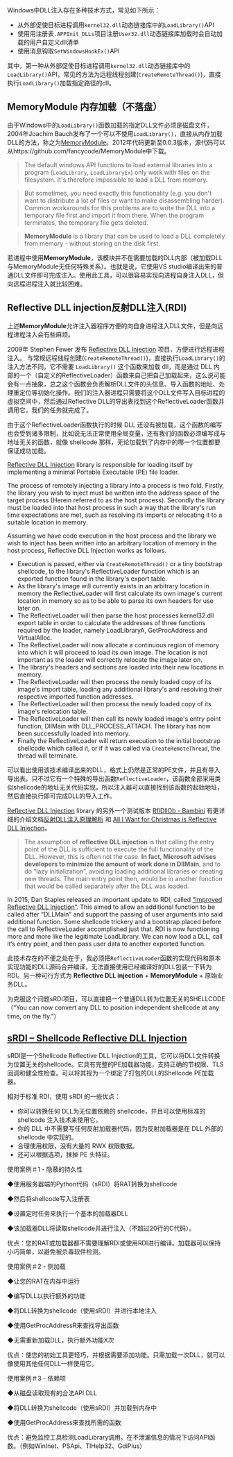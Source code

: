 Windows中DLL注入存在多种技术方式，常见如下所示：

- 从外部促使目标进程调用`kernel32.dll`动态链接库中的`LoadLibrary()`API
- 使用用注册表`.APPInit_DLLs`项目注册`User32.dll`动态链接库加载时会自动加载的用户自定义dll清单
- 使用消息钩取`SetWindowsHookEx()`API

其中，第一种从外部促使目标进程调用`kernel32.dll`动态链接库中的`LoadLibrary()`API，常见的方法为远程线程创建(`CreateRemoteThread()`)，直接执行`LoadLibrary()`加载指定路径的dll。

##  **MemoryModule** 内存加载（不落盘）

由于Windows中的`LoadLibrary()`函数加载的指定DLL文件必须是磁盘文件，2004年Joachim Bauch发布了一个可以不使用`LoadLibrary()`，直接从内存加载DLL的方法，称之为[MemoryModule](https://www.joachim-bauch.de/2012/04/09/memorymodule-0-0-3-released/)。2012年代码更新至0.0.3版本，源代码可以从https://github.com/fancycode/MemoryModule中下载。

> The default windows API functions to load external libraries into a program (`LoadLibrary`, `LoadLibraryEx`) only work with files on the filesystem. It's therefore impossible to load a DLL from memory.

> But sometimes, you need exactly this functionality (e.g. you don't want to distribute a lot of files or want to make disassembling harder). Common workarounds for this problems are to write the DLL into a temporary file first and import it from there. When the program terminates, the temporary file gets deleted.

> **MemoryModule** is a library that can be used to load a DLL completely from memory - without storing on the disk first.

若进程中使用**MemoryModule**，该模块并不在需要加载的DLL内部（被加载DLL与MemoryModule无任何特殊关系）。也就是说，它使用VS studio编译出来的普通DLL文件即可完成注入。使用此工具，可以很容易实现向进程自身注入DLL，但向远程进程注入就比较困难。

## **Reflective DLL injection**反射DLL注入(RDI)

上述**MemoryModule**允许注入器程序方便的向自身进程注入DLL文件，但是向远程进程注入会有些麻烦。

2009年 Stephen Fewer 发布 [Reflective DLL Injection](https://github.com/stephenfewer/ReflectiveDLLInjection) 项目，方便进行远程进程注入。 与常规远程线程创建(`CreateRemoteThread()`)，直接执行`LoadLibrary()`的注入方法不同，它不需要 `LoadLibrary()` 这个函数来加载 dll，而是通过 DLL 内部的一个（自定义的ReflectiveLoader）函数来自己把自己加载起来，这么说可能会有一点抽象，总之这个函数会负责解析DLL文件的头信息、导入函数的地址、处理重定位等初始化操作。我们的注入器进程只需要将这个DLL文件写入目标进程的虚拟空间中，然后通过Reflective DLL的导出表找到这个ReflectiveLoader函数并调用它，我们的任务就完成了。

由于这个ReflectiveLoader函数执行的时候 DLL 还没有被加载，这个函数的编写也会受到诸多限制，比如说无法正常使用全局变量，还有我们的函数必须编写成与地址无关的函数，就像 shellcode 那样，无论加载到了内存中的哪一个位置都要保证成功加载。


[Reflective DLL Injection](https://github.com/stephenfewer/ReflectiveDLLInjection) library is responsible for loading itself by implementing a minimal Portable Executable (PE) file loader. 

The process of remotely injecting a library into a process is two fold. Firstly, the library you wish to inject must be written into the address space of the target process (Herein referred to as the host process). Secondly the library must be loaded into that host process in such a way that the library's run time expectations are met, such as resolving its imports or relocating it to a suitable location in memory.

Assuming we have code execution in the host process and the library we wish to inject has been written into an arbitrary location of memory in the host process, Reflective DLL Injection works as follows.

- Execution is passed, either via `CreateRemoteThread()` or a tiny bootstrap shellcode, to the library's ReflectiveLoader function which is an exported function found in the library's export table.
- As the library's image will currently exists in an arbitrary location in memory the ReflectiveLoader will first calculate its own image's current location in memory so as to be able to parse its own headers for use later on.
- The ReflectiveLoader will then parse the host processes kernel32.dll export table in order to calculate the addresses of three functions required by the loader, namely LoadLibraryA, GetProcAddress and VirtualAlloc.
- The ReflectiveLoader will now allocate a continuous region of memory into which it will proceed to load its own image. The location is not important as the loader will correctly relocate the image later on.
- The library's headers and sections are loaded into their new locations in memory.
- The ReflectiveLoader will then process the newly loaded copy of its image's import table, loading any additional library's and resolving their respective imported function addresses.
- The ReflectiveLoader will then process the newly loaded copy of its image's relocation table.
- The ReflectiveLoader will then call its newly loaded image's entry point function, DllMain with DLL_PROCESS_ATTACH. The library has now been successfully loaded into memory.
- Finally the ReflectiveLoader will return execution to the initial bootstrap shellcode which called it, or if it was called via `CreateRemoteThread`, the thread will terminate.

可以看出使用该技术编译出来的DLL，格式上仍然是正常的PE文件，并且有导入导出表。只不过它有一个特殊的导出函数`ReflectiveLoader`，该函数全部采用类似shellcode的地址无关代码实现，所以注入器可以直接找到该函数的起始地址，然后直接执行即可完成DLL的导入工作。

[Reflective DLL Injection](https://github.com/stephenfewer/ReflectiveDLLInjection) library 的另外一个测试版本 [RflDllOb - Bambini](https://github.com/oldboy21/RflDllOb) 有更详细的介绍文档[反射DLL注入原理解析](https://www.cnblogs.com/fdxsec/p/18300826) 和 [All I Want for Christmas is Reflective DLL Injection](https://oldboy21.github.io/posts/2023/12/all-i-want-for-christmas-is-reflective-dll-injection/)。


> The assumption of **reflective DLL injection** is that calling the entry point of the DLL is sufficient to execute the full functionality of the DLL. However, this is often not the case. **In fact, Microsoft advises developers to minimize the amount of work done in DllMain**, and to do “lazy initialization”, avoiding loading additional libraries or creating new threads. The main entry point then, would be in another function that would be called separately after the DLL was loaded.

In 2015, Dan Staples released an important update to RDI, called [“Improved Reflective DLL Injection“](https://disman.tl/2015/01/30/an-improved-reflective-dll-injection-technique.html). This aimed to allow an additional function to be called after “DLLMain” and support the passing of user arguments into said additional function. Some shellcode trickery and a bootstrap placed before the call to ReflectiveLoader accomplished just that. RDI is now functioning more and more like the legitimate LoadLibrary. We can now load a DLL, call it’s entry point, and then pass user data to another exported function. 

此技术存在的不便之处在于，我必须把`ReflectiveLoader`函数的实现代码和原本实现功能的DLL源码合并编译，无法直接使用已经编译好的DLL包装一下转为RDI。另一种可行方式为 **Reflective DLL injection** + **MemoryModule** + 原始业务DLL。

为克服这个问题sRDI项目，可以直接把一个普通DLL转为位置无关的SHELLCODE（“You can now convert any DLL to position independent shellcode at any time, on the fly.”）


## [sRDI – Shellcode Reflective DLL Injection](https://www.netspi.com/blog/technical-blog/adversary-simulation/srdi-shellcode-reflective-dll-injection/)

sRDI是一个Shellcode Reflective DLL Injection的工具，它可以将DLL文件转换为位置无关的shellcode。它具有完整的PE加载器功能，支持正确的节权限、TLS回调和健全性检查。可以将其视为一个绑定了打包的DLL的Shellcode PE加载器。

相对于标准 RDI，使用 sRDI 的一些优点：

- 你可以转换任何 DLL为无位置依赖的 shellcode，并且可以使用标准的 shellcode 注入技术来使用它。
- 你的 DLL 中不需要写任何反射加载器代码，因为反射加载器是在 DLL 外部的 shellcode 中实现的。
- 合理使用权限，没有大量的 RWX 权限数据。
- 还可以根据选项，抹掉 PE 头特征。

使用案例＃1 - 隐蔽的持久性


◆使用服务器端的Python代码（sRDI）将RAT转换为shellcode

◆然后将shellcode写入注册表

◆设置定时任务来执行一个基本的加载器DLL

◆该加载器DLL将读取shellcode并进行注入（不超过20行的C代码）。



优点：您的RAT或加载器都不需要理解RDI或使用RDI进行编译。加载器可以保持小巧简单，以避免被杀毒软件检测。



使用案例＃2 - 侧加载


◆让您的RAT在内存中运行

◆编写DLL以执行额外的功能

◆将DLL转换为shellcode（使用sRDI）并进行本地注入

◆使用GetProcAddressR来查找导出函数

◆无需重新加载DLL，执行额外功能X次



优点：使您的初始工具更轻巧，并根据需要添加功能。只需加载一次DLL，就可以像使用其他任何DLL一样使用它。



使用案例＃3 - 依赖项


◆从磁盘读取现有的合法API DLL

◆将DLL转换为shellcode（使用sRDI）并加载到内存中

◆使用GetProcAddress来查找所需的函数



优点：避免监控工具检测LoadLibrary调用。在不泄漏信息的情况下访问API函数。（例如WinInet、PSApi、TlHelp32、GdiPlus）

